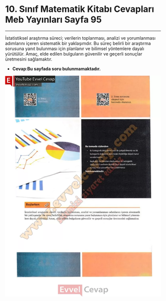 # 10. Sınıf Matematik Kitabı Cevapları Meb Yayınları Sayfa 95

---

İstatistiksel araştırma süreci; verilerin toplanması, analizi ve yorumlanması adımlarını içeren sistematik bir yaklaşımdır. Bu süreç belirli bir araştırma sorusuna yanıt bulunması için planlanır ve bilimsel yöntemlere dayalı yürütülür. Amaç, elde edilen bulguların güvenilir ve geçerli sonuçlar üretmesini sağlamaktır.

-   **Cevap**:**Bu sayfada soru bulunmamaktadır.**

![Image 1](./image_1.webp)